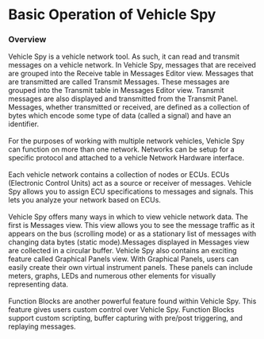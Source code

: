 # Basic Operation of Vehicle Spy

### Overview

Vehicle Spy is a vehicle network tool. As such, it can read and transmit messages on a vehicle network. In Vehicle Spy, messages that are received are grouped into the Receive table in Messages Editor view. Messages that are transmitted are called Transmit Messages. These messages are grouped into the Transmit table in Messages Editor view. Transmit messages are also displayed and transmitted from the Transmit Panel. Messages, whether transmitted or received, are defined as a collection of bytes which encode some type of data (called a signal) and have an identifier.\
\
For the purposes of working with multiple network vehicles, Vehicle Spy can function on more than one network. Networks can be setup for a specific protocol and attached to a vehicle Network Hardware interface.\
\
Each vehicle network contains a collection of nodes or ECUs. ECUs (Electronic Control Units) act as a source or receiver of messages. Vehicle Spy allows you to assign ECU specifications to messages and signals. This lets you analyze your network based on ECUs.\
\
Vehicle Spy offers many ways in which to view vehicle network data. The first is Messages view. This view allows you to see the message traffic as it appears on the bus (scrolling mode) or as a stationary list of messages with changing data bytes (static mode).Messages displayed in Messages view are collected in a circular buffer. Vehicle Spy also contains an exciting feature called Graphical Panels view. With Graphical Panels, users can easily create their own virtual instrument panels. These panels can include meters, graphs, LEDs and numerous other elements for visually representing data.\
\
Function Blocks are another powerful feature found within Vehicle Spy. This feature gives users custom control over Vehicle Spy. Function Blocks support custom scripting, buffer capturing with pre/post triggering, and replaying messages.
